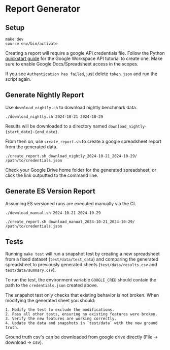 # Report Generator

## Setup

```shell
make dev
source env/bin/activate
```

Creating a report will require a google API credentials file. Follow the Python [quickstart guide](https://developers.google.com/docs/api/quickstart/python) for the Google Workspace API tutorial to create one. Make sure to enable Google Docs/Spreadsheet access in the scopes.

If you see `Authentication has failed`, just delete `token.json` and run the script again.

## Generate Nightly Report

Use `download_nightly.sh` to download nightly benchmark data.

```shell
./download_nightly.sh 2024-10-21 2024-10-29
```

Results will be downloaded to a directory named `download_nightly-{start_date}-{end_date}`.

From then on, use `create_report.sh` to create a google spreadsheet report from the generated data.

```shell
./create_report.sh download_nightly_2024-10-21_2024-10-29/ /path/to/credentials.json
```

Check your Google Drive home folder for the generated spreadsheet, or click the link outputted to the command line.

## Generate ES Version Report

Assuming ES versioned runs are executed manually via the CI.

```shell
./download_manual.sh 2024-10-21 2024-10-29

./create_report.sh download_manual_2024-10-21_2024-10-29/ /path/to/credentials.json
```


## Tests

Running `make test` will run a snapshot test by creating a new spreadsheet from a fixed dataset (`test/data/test_data`) and comparing the generated spreadsheet to previously generated sheets (`test/data/results.csv` and `test/data/summary.csv`).

To run the test, the environment variable `GOOGLE_CRED` should contain the path to the `credentials.json` created above.

The snapshot test only checks that existing behavior is not broken. When modifying the generated sheet you should:

    1. Modify the test to exclude the modifications.
    2. Pass all other tests, ensuring no existing features were broken.
    3. Verify the new features are working correctly.
    4. Update the data and snapshots in `test/data` with the new ground truth.

Ground truth csv's can be downloaded from google drive directly (File -> download -> csv).